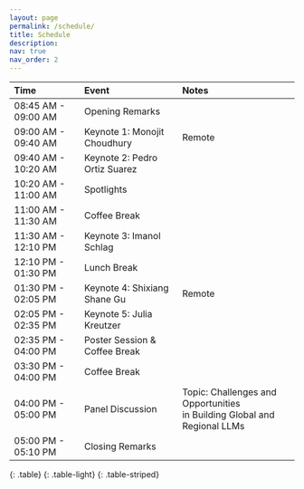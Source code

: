 ```yaml
---
layout: page
permalink: /schedule/
title: Schedule
description:
nav: true
nav_order: 2
---
```


| **Time** | **Event** | **Notes** |
| :------| :------- | :------- |
| 08:45 AM - 09:00 AM | Opening Remarks               |        |
| 09:00 AM - 09:40 AM | Keynote 1: Monojit Choudhury  | Remote |
| 09:40 AM - 10:20 AM | Keynote 2: Pedro Ortiz Suarez |        |
| 10:20 AM - 11:00 AM | Spotlights                    |        |
| 11:00 AM - 11:30 AM | Coffee Break                  |        |
| 11:30 AM - 12:10 PM | Keynote 3:  Imanol Schlag     |        |
| 12:10 PM - 01:30 PM | Lunch Break                   |        |
| 01:30 PM - 02:05 PM | Keynote 4: Shixiang Shane Gu  | Remote |
| 02:05 PM - 02:35 PM | Keynote 5: Julia Kreutzer     |        |
| 02:35 PM - 04:00 PM | Poster Session & Coffee Break |        |
| 03:30 PM - 04:00 PM | Coffee Break                  |        |
| 04:00 PM - 05:00 PM | Panel Discussion              | Topic: Challenges and Opportunities <br/>in Building Global and Regional LLMs |
| 05:00 PM - 05:10 PM | Closing Remarks               |        |
{: .table}
{: .table-light}
{: .table-striped}